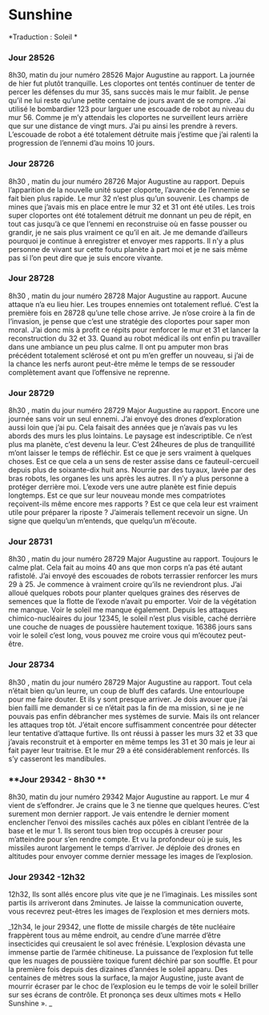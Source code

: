 # Sunshine

*Traduction : Soleil *

### **Jour 28526**
8h30, matin du jour numéro 28526 Major Augustine au rapport. La journée de hier fut plutôt tranquille. Les cloportes ont tentés continuer de tenter de percer les défenses du mur 35, sans succès mais le mur faiblit. Je pense qu’il ne lui reste qu’une petite centaine de jours avant de se rompre. J’ai utilisé le bombardier 123 pour larguer une escouade de robot au niveau du mur 56. Comme je m’y attendais les cloportes ne surveillent leurs arrière que sur une distance de vingt murs. J’ai pu ainsi les prendre à revers. L’escouade de robot a été totalement détruite mais j’estime que j’ai ralenti la progression de l’ennemi d’au moins 10 jours. 

### **Jour 28726**

8h30 , matin du jour numéro 28726 Major Augustine au rapport.  Depuis l’apparition de la nouvelle unité super cloporte, l’avancée de l’ennemie se fait bien plus rapide. Le mur 32 n’est plus qu’un souvenir. Les champs de mines que j’avais mis en place entre le mur 32 et 31 ont été utiles. Les trois super cloportes ont été totalement détruit me donnant un peu de répit, en tout cas jusqu’à ce que l’ennemi en reconstruise où en fasse pousser ou grandir, je ne sais plus vraiment ce qu’il en ait. 
Je me demande d’ailleurs pourquoi je continue à enregistrer et envoyer mes rapports. Il n’y a plus personne de vivant sur cette foutu planète à part moi et je ne sais même pas si l’on peut dire que je suis encore vivante.

### **Jour 28728** 
8h30 , matin du jour numéro 28728 Major Augustine au rapport. Aucune attaque n’a eu lieu hier. Les troupes ennemies ont totalement reflué. C’est la première fois en 28728 qu’une telle chose arrive. Je n’ose croire à la fin de l’invasion, je pense que c’est une stratégie des cloportes pour saper mon moral. J’ai donc mis à profit ce répits pour renforcer le mur et 31 et lancer la reconstruction du 32 et 33. Quand au robot médical ils ont enfin pu travailler dans une ambiance un peu plus calme. Il ont pu amputer mon bras précédent totalement sclérosé et ont pu m’en greffer un nouveau, si j’ai de la chance les nerfs auront peut-être même le temps de se ressouder complètement avant que l’offensive ne reprenne. 

### **Jour 28729**  
8h30 , matin du jour numéro 28729 Major Augustine au rapport. Encore une journée sans voir un seul ennemi. J’ai envoyé des drones d’exploration aussi loin que j’ai pu. Cela faisait des années que je n’avais pas vu les abords des murs les plus lointains. Le paysage est indescriptible. Ce n’est plus ma planète, c’est devenu la leur. C’est 24heures de plus de tranquillité m’ont laisser le temps de réfléchir. Est ce que je sers vraiment à quelques choses. Est ce que cela a un sens de rester assise dans ce fauteuil-cercueil depuis plus de soixante-dix huit ans. Nourrie par des tuyaux, lavée par des bras robots, les organes les uns après les autres. Il n’y a plus personne a protéger derrière moi. L’exode vers une autre planète est finie depuis longtemps.  Est ce que sur leur nouveau monde mes compatriotes reçoivent-ils même encore mes rapports ? Est ce que cela leur est vraiment utile pour préparer la riposte ? J’aimerais tellement recevoir un signe. Un signe que quelqu’un m’entends, que quelqu’un m’écoute. 

### **Jour 28731**  
8h30 , matin du jour numéro 28729 Major Augustine au rapport. Toujours le calme plat. Cela fait au moins 40 ans que mon corps n’a pas été autant rafistolé. J’ai envoyé des escouades de robots terrassier renforcer les murs 29 à 25. Je commence à vraiment croire qu’ils ne reviendront plus. J’ai alloué quelques robots pour planter quelques graines des réserves de semences que la flotte de l’exode n’avait pu emporter. Voir de la végétation me manque. Voir le soleil me manque également. Depuis les attaques chimico-nucléaires du jour 12345, le soleil n’est plus visible, caché derrière une couche de nuages de poussière hautement toxique. 16386 jours sans voir le soleil c’est long, vous pouvez me croire vous qui m’écoutez peut-être.

### **Jour 28734**  
8h30 , matin du jour numéro 28729 Major Augustine au rapport. Tout cela n’était bien qu’un leurre, un coup de bluff des cafards. Une entourloupe pour me faire douter. Et ils y sont presque arriver. Je dois avouer que j’ai bien failli me demander si ce n’était pas la fin de ma mission, si ne je ne pouvais pas enfin débrancher mes systèmes de survie. Mais ils ont relancer les attaques trop tôt. J’était encore suffisamment concentrée pour détecter leur tentative d’attaque furtive. Ils ont réussi à passer les murs 32 et 33 que j’avais reconstruit et à emporter en même temps les 31 et 30 mais je leur ai fait payer leur traitrise. Et le mur 29 a été considérablement renforcés. Ils s’y casseront les mandibules. 

### **Jour 29342 - 8h30 **  
8h30, matin du jour numéro 29342 Major Augustine au rapport. Le mur 4 vient de s’effondrer. Je crains que le 3 ne tienne que quelques heures. C’est surement mon dernier rapport. Je vais entendre le dernier moment enclencher l’envoi des missiles cachés aux pôles en ciblant l’entrée de la base et le mur 1. Ils seront tous bien trop occupés à creuser pour m’atteindre pour s’en rendre compte. Et vu la profondeur où je suis, les missiles auront largement le temps d’arriver. Je déploie des drones en altitudes pour envoyer comme dernier message les images de l’explosion. 

### **Jour 29342 -12h32**  
12h32, Ils sont allés encore plus vite que je ne l’imaginais. Les missiles sont partis ils arriveront dans 2minutes. Je laisse la communication ouverte, vous recevrez peut-êtres les images de l’explosion et mes derniers mots.

_12h34, le jour 29342, une flotte de missile chargés de tête nucléaire frappèrent tous au même endroit, au cendre d’une marrée d’être insecticides qui creusaient le sol avec frénésie. L’explosion dévasta une immense partie de l’armée chitineuse. La puissance de l’explosion fut telle que les nuages de poussière toxique furent déchiré par son souffle. Et pour la première fois depuis des dizaines d’années le soleil apparu. Des centaines de mètres sous la surface, la major Augustine, juste avant de mourrir écraser par le choc de l’explosion eu le temps de voir le soleil briller sur ses écrans de contrôle. Et prononça ses deux ultimes mots « Hello Sunshine ». _
